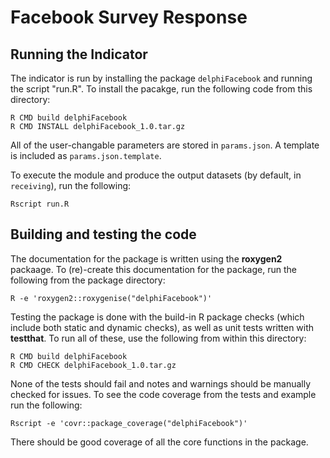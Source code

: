 # Facebook Survey Response

## Running the Indicator

The indicator is run by installing the package `delphiFacebook` and running the script
"run.R". To install the pacakge, run the following code from this directory:

```
R CMD build delphiFacebook
R CMD INSTALL delphiFacebook_1.0.tar.gz
```

All of the user-changable parameters are stored in `params.json`. A template is
included as `params.json.template`.

To execute the module and produce the output datasets (by default, in
`receiving`), run the following:

```
Rscript run.R
```

## Building and testing the code

The documentation for the package is written using the **roxygen2** packaage. To
(re)-create this documentation for the package, run the following from the package
directory:

```
R -e 'roxygen2::roxygenise("delphiFacebook")'
```

Testing the package is done with the build-in R package checks (which include both
static and dynamic checks), as well as unit tests written with **testthat**. To run all
of these, use the following from within this directory:

```
R CMD build delphiFacebook
R CMD CHECK delphiFacebook_1.0.tar.gz
```

None of the tests should fail and notes and warnings should be manually checked for issues.
To see the code coverage from the tests and example run the following:

```
Rscript -e 'covr::package_coverage("delphiFacebook")'
```

There should be good coverage of all the core functions in the package.
